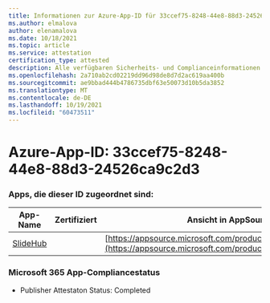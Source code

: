 ```yaml
---
title: Informationen zur Azure-App-ID für 33ccef75-8248-44e8-88d3-24526ca9c2d3
ms.author: elmalova
author: elenamalova
ms.date: 10/18/2021
ms.topic: article
ms.service: attestation
certification_type: attested
description: Alle verfügbaren Sicherheits- und Complianceinformationen für 33ccef75-8248-44e8-88d3-24526ca9c2d3.
ms.openlocfilehash: 2a710ab2cd02219dd96d98de8d7d2ac619aa400b
ms.sourcegitcommit: ae9bbad444b4786735dbf63e50073d10b5da3852
ms.translationtype: MT
ms.contentlocale: de-DE
ms.lasthandoff: 10/19/2021
ms.locfileid: "60473511"
---
```

# <a name="azure-app-id-33ccef75-8248-44e8-88d3-24526ca9c2d3"></a>Azure-App-ID: 33ccef75-8248-44e8-88d3-24526ca9c2d3


### <a name="apps-associated-with-this-id"></a>Apps, die dieser ID zugeordnet sind:
| **App-Name** | **Zertifiziert** | **Ansicht in AppSource** |
|--------------|---------------|-----------------------|
| [SlideHub](https://docs.microsoft.com/microsoft-365-app-certification/forward/WA200001625) |  | [https://appsource.microsoft.com/product/office/WA200001625](https://appsource.microsoft.com/product/office/WA200001625) |

### <a name="microsoft-365-app-compliance-status"></a>Microsoft 365 App-Compliancestatus
- Publisher Attestaton Status: Completed
